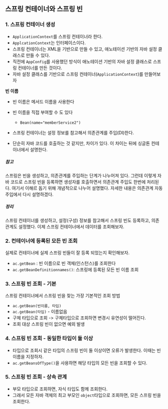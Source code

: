 ## 스프링 컨테이너와 스프링 빈

### 1. 스프링 컨테이너 생성

- `ApplicationContext`를 스프링 컨테이너라 한다.
- `ApplcationContext`는 인터페이스이다.
- 스프링 컨테이너는 XML을 기반으로 만들 수 있고, 애노테이션 기반의 자바 설정 클래스로 만들 수 있다.
- 직전에 `AppConfig`를 사용했던 방식이 애노테이션 기반의 자바 설정 클래스로 스프링 컨테이너를 만든 것이다.
- 자바 설정 클래스를 기반으로 스프링 컨테이너(`ApplicationContext`)를 만들어보자

**빈 이름**

- 빈 이름은 메서드 이름을 사용한다
- 빈 이름을 직접 부여할 수 도 있다
  - `Bean(name="memberService2")`

- 스프링 컨테이너는 설정 정보를 참고해서 의존관계를 주입(DI)한다.
- 단순히 자바 코드를 호출하는 것 같지만, 차이가 있다. 이 차이는 뒤에 싱글톤 컨테이너에서 설명한다.



##### 참고

스프링은 빈을 생성하고, 의존관계를 주입하는 단계가 나누어져 있다. 그런데 이렇게 자바 코드로 스프링 빈을 등록하면 생성자를 호출하면서 의존관계 주입도 한번에 처리된다. 여기서 이해르 돕기 위해 개념적으로 나누어 설명했다. 자세한 내용은 의존관계 자동 주입에서 다시 설명하겠다.

##### 정리

스프링 컨테이너를 생성하고, 설정(구성) 정보를 참고해서 스프링 빈도 등록하고, 의존관계도 설정했다. 이제 스프링 컨테이너에서 데이터를 조회해보자.



### 2. 컨테이너에 등록된 모든 빈 조회

실제로 컨테이너에 실제 스프링 빈들이 잘 등록 되었는지 확인해보자.

- `ac.getBean` : 빈 이름으로 빈 객체(인스턴스)를 조회한다
- `ac.getBeanDefinitionnames()`: 스프링에 등록된 모든 빈 이름 조회

 



### 3. 스프링 빈 조회 - 기본

스프링 컨테이너에서 스프링 빈을 찾는 가장 기본적인 조회 방법

- `ac.getBean(빈이름, 타입)`
- `ac.getBean(타입)` - 이름없음
- 구체 타입으로 조회 -> 구체타입으로 조회하면 변경시 유연성이 떨어진다.
- 조회 대상 스프링 빈이 없으면 예외 발생

### 4. 스프링 빈 조회 - 동일한 타입이 둘 이상

- 타입으로 조회시 같은 타입의 스프링 빈이 둘 이상이면 오류가 발생한다. 이때는 빈 이름을 지정하자.
- `ac.getBeansOfType()`을 사용하면 해당 타입의 모든 빈을 조회할 수 있다.

### 5. 스프링 빈 조회 - 상속 관계

- 부모 타입으로 조회하면, 자식 타입도 함께 조회한다.
- 그래서 모든 자바 객체의 최고 부모인 `object`타입으로 조회하면, 모든 스프링 빈을 조회한다.

